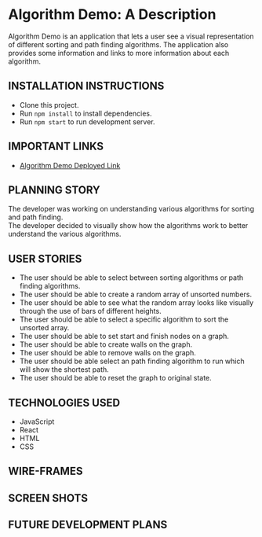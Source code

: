# Algorithm Demo: A Description
Algorithm Demo is an application that lets a user see a visual representation of different
sorting and path finding algorithms.  The application also provides some information and links
to more information about each algorithm.
## INSTALLATION INSTRUCTIONS
- Clone this project.
- Run ``npm install`` to install dependencies.
- Run ``npm start`` to run development server.
## IMPORTANT LINKS
- [Algorithm Demo Deployed Link](https://robert-a-johnston.github.io/algorithm-demo/) 
## PLANNING STORY
The developer was working on understanding various algorithms for sorting and path finding.  
The developer decided to visually show how the algorithms work to better understand the various algorithms.
## USER STORIES
- The user should be able to select between sorting algorithms or path finding algorithms.
- The user should be able to create a random array of unsorted numbers.
- The user should be able to see what the random array looks like visually through the use of bars of different heights.
- The user should be able to select a specific algorithm to sort the unsorted array.
- The user should be able to set start and finish nodes on a graph.
- The user should be able to create walls on the graph.
- The user should be able to remove walls on the graph.
- The user should be able select an path finding algorithm to run which will show the shortest path.
- The user should be able to reset the graph to original state.
## TECHNOLOGIES USED
- JavaScript
- React
- HTML
- CSS
## WIRE-FRAMES
## SCREEN SHOTS
## FUTURE DEVELOPMENT PLANS
